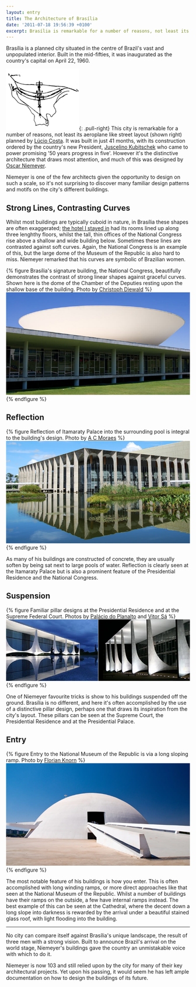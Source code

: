 ```yaml
---
layout: entry
title: The Architecture of Brasília
date: '2011-07-18 19:56:39 +0100'
excerpt: Brasília is remarkable for a number of reasons, not least its aeroplane like street layout planned by Lúcio Costa. However it's the distinctive architecture that draws most attention, and much of this was designed by Oscar Niemeyer. Few architects are given the opportunity to design on such a scale, so it's unsurprising that I recognised many familiar patterns and motifs appearing throughout the city's many different buildings.
---
```

Brasília is a planned city situated in the centre of Brazil's vast and unpopulated interior. Built in the mid-fifties, it was inaugurated as the country's capital on April 22, 1960.

![Sketched plan of Brasília](/assets/images/2011/07/brasilia_plan.png){: .pull-right} This city is remarkable for a number of reasons, not least its aeroplane like street layout (shown right) planned by [Lúcio Costa][1]. It was built in just 41 months, with its construction ordered by the country's new President, [Juscelino Kubitschek][2] who came to power promising '50 years progress in five'. However it's the distinctive architecture that draws most attention, and much of this was designed by [Oscar Niemeyer][3].

Niemeyer is one of the few architects given the opportunity to design on such a scale, so it's not surprising to discover many familiar design patterns and motifs on the city's different buildings.

## Strong Lines, Contrasting Curves
Whilst most buildings are typically cuboid in nature, in Brasília these shapes are often exaggerated; [the hotel I stayed in][4] had its rooms lined up along three lenghthy floors, whilst the tall, thin offices of the National Congress rise above a shallow and wide building below. Sometimes these lines are contrasted against soft curves. Again, the National Congress is an example of this, but the large dome of the Museum of the Republic is also hard to miss. Niemeyer remarked that his curves are symbolic of Brazilian women.

{% figure Brasília's signature building, the National Congress, beautifully demonstrates the contrast of strong linear shapes against graceful curves. Shown here is the dome of the Chamber of the Deputies resting upon the shallow base of the building. Photo by <a href="http://flickr.com/photos/chris_diewald/2656782975/">Christoph Diewald</a> %}
![](/assets/images/2011/07/brasilia_lines.jpg)
{% endfigure %}

## Reflection
{% figure Reflection of Itamaraty Palace into the surrounding pool is integral to the building's design. Photo by <a href="http://flickr.com/photos/acmoraes/2488214984/">A C Moraes</a> %}
![](/assets/images/2011/07/brasilia_reflection.jpg)
{% endfigure %}

As many of his buildings are constructed of concrete, they are usually soften by being sat next to large pools of water. Reflection is clearly seen at the Itamaraty Palace but is also a prominent feature of the Presidential Residence and the National Congress.

## Suspension
{% figure Familiar pillar designs at the Presidential Residence and at the Supreme Federal Court. Photos by <a href="http://info.planalto.gov.br/exec/inf_fotografiagrande.cfm?foto=05042006P00028">Palácio do Planalto</a> and <a href="http://flickr.com/photos/19967853@N00/18391299">Vitor Sá</a> %}
![](/assets/images/2011/07/brasilia_suspension.jpg)
{% endfigure %}

One of Niemeyer favourite tricks is show to his buildings suspended off the ground. Brasília is no different, and here it's often accomplished by the use of a distinctive pillar design, perhaps one that draws its inspiration from the city's layout. These pillars can be seen at the Supreme Court, the Presidential Residence and at the Presidential Palace.

## Entry
{% figure Entry to the National Museum of the Republic is via a long sloping ramp. Photo by <a href="http://flickr.com/photos/el_floz/1424610618/">Florian Knorn</a> %}
![](/assets/images/2011/07/brasilia_entry.jpg)
{% endfigure %}

The most notable feature of his buildings is how you enter. This is often accomplished with long winding ramps, or more direct approaches like that seen at the National Museum of the Republic. Whilst a number of buildings have their ramps on the outside, a few have internal ramps instead. The best example of this can be seen at the Cathedral, where the decent down a long slope into darkness is rewarded by the arrival under a beautiful stained glass roof, with light flooding into the building.

* * *

No city can compare itself against Brasília's unique landscape, the result of three men with a strong vision. Built to announce Brazil's arrival on the world stage, Niemeyer's buildings gave the country an unmistakable voice with which to do it.

Niemeyer is now 103 and still relied upon by the city for many of their key architectural projects. Yet upon his passing, it would seem he has left ample documentation on how to design the buildings of its future.

[1]: http://en.wikipedia.org/wiki/Lucio_Costa
[2]: http://en.wikipedia.org/wiki/Juscelino_Kubitschek
[3]: http://en.wikipedia.org/wiki/Oscar_Niemeyer
[4]: /2011/03/brasilia_palace_hotel/